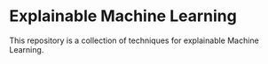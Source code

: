 # Explainable Machine Learning

This repository is a collection of techniques for explainable Machine Learning. 